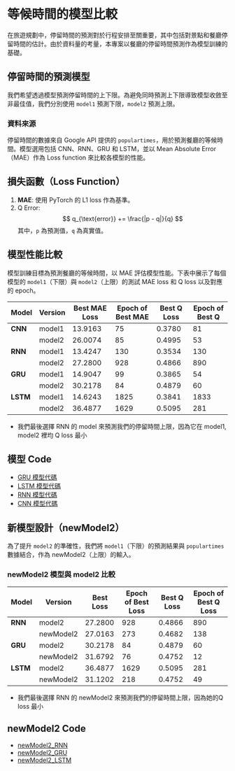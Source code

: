 # 等候時間的模型比較

在旅遊規劃中，停留時間的預測對於行程安排至關重要，其中包括對景點和餐廳停留時間的估計。由於資料量的考量，本專案以餐廳的停留時間預測作為模型訓練的基礎。

## 停留時間的預測模型
我們希望透過模型預測停留時間的上下限。為避免同時預測上下限導致模型收斂至非最佳值，我們分別使用 `model1` 預測下限，`model2` 預測上限。

### 資料來源
停留時間的數據來自 Google API 提供的 `populartimes`，用於預測餐廳的等候時間。模型選用包括 CNN、RNN、GRU 和 LSTM，並以 Mean Absolute Error（MAE）作為 Loss function 來比較各模型的性能。

## 損失函數（Loss Function）
1. **MAE**: 使用 PyTorch 的 L1 loss 作為基準。
1. Q Error: 
   $$
   q_{\text{error}} += \frac{|p - q|}{q}
   $$
   其中，`p` 為預測值，`q` 為真實值。

## 模型性能比較

模型訓練目標為預測餐廳的等候時間，以 MAE 評估模型性能。下表中展示了每個模型的 `model1`（下限）與 `model2`（上限）的測試 MAE loss 和 Q loss 以及對應的 epoch。

| Model    | Version | Best MAE Loss | Epoch of Best MAE | Best Q Loss | Epoch of Best Q |
| -------- | ------- | ------------- | ----------------- | ----------- | --------------- |
| **CNN**  | model1  | 13.9163       | 75                | 0.3780      | 81              |
|          | model2  | 26.0074       | 85                | 0.4995      | 53              |
| **RNN**  | model1  | 13.4247       | 130               | 0.3534      | 130             |
|          | model2  | 27.2800       | 928               | 0.4866      | 890             |
| **GRU**  | model1  | 14.9047       | 99                | 0.3865      | 54              |
|          | model2  | 30.2178       | 84                | 0.4879      | 60              |
| **LSTM** | model1  | 14.6243       | 1825              | 0.3841      | 1833            |
|          | model2  | 36.4877       | 1629              | 0.5095      | 281             |
* 我們最後選擇 RNN 的 model 來預測我們的停留時間上限，因為它在 model1, model2 裡均 Q loss 最小
## 模型 Code

- [GRU 模型代碼](https://colab.research.google.com/drive/1EdBMtwskH62YuKUllwOkzP5mXTN1yZBe?usp=sharing)
- [LSTM 模型代碼](https://colab.research.google.com/drive/1sALbzUHX_04mqT4WX4AHy13H21vctoh0?usp=sharing)
- [RNN 模型代碼](https://colab.research.google.com/drive/1ntiwLf7wpDGFm7hlah1YTZtEV0hzrvTA?usp=sharing)
- [CNN 模型代碼](https://colab.research.google.com/drive/1Y5g_BWPK-AIgD9gtE9SQFj0OTxJIxwpv?usp=sharing)

## 新模型設計（newModel2）

為了提升 `model2` 的準確性，我們將 `model1`（下限）的預測結果與 `populartimes` 數據結合，作為 newModel2（上限）的輸入。

### newModel2 模型與 model2 比較

| Model    | Version   | Best Loss | Epoch of Best Loss | Best Q Loss | Epoch of Best Q Loss |
| -------- | --------- | --------- | ------------------ | ----------- | -------------------- |
| **RNN**  | model2    | 27.2800   | 928                | 0.4866      | 890                  |
|          | newModel2 | 27.0163   | 273                | 0.4682      | 138                  |
| **GRU**  | model2    | 30.2178   | 84                 | 0.4879      | 60                   |
|          | newModel2 | 31.6792   | 76                 | 0.4752      | 12                   |
| **LSTM** | model2    | 36.4877   | 1629               | 0.5095      | 281                  |
|          | newModel2 | 31.1202   | 218                | 0.4752      | 49                   |
* 我們最後選擇 RNN 的 newModel2 來預測我們的停留時間上限，因為她的Q loss 最小
## newModel2 Code

- [newModel2_RNN](https://colab.research.google.com/drive/1A41-HbKuhHhpkzfwtj6Aquuf_CHa10bC?usp=sharing)
- [newModel2_GRU](https://colab.research.google.com/drive/1mMaPH6UVIoYmOsAe5Kx2lawdCpHZ_ADT?usp=sharing)
- [newModel2_LSTM](https://colab.research.google.com/drive/1oFqsdrmMJPP93IabW7WCTEwBIro_0LZj?usp=sharing)
